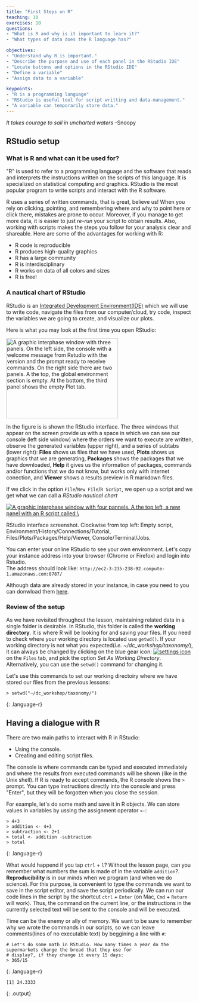 ```yaml
---
title: "First Steps on R"
teaching: 10
exercises: 10
questions:
- "What is R and why is it important to learn it?"
- "What types of data does the R language has?"

objectives:
- "Understand why R is important."
- "Describe the purpose and use of each panel in the RStudio IDE"
- "Locate buttons and options in the RStudio IDE"
- "Define a variable"
- "Assign data to a variable"

keypoints:
- "R is a programming language"
- "RStudio is useful tool for script writting and data-management."
- "A variable can temporarily store data."
---
```



*It takes courage to sail in uncharted waters*
  -Snoopy
 
## RStudio setup 

### What is R and what can it be used for?

"R" is used to refer to a programming language and the 
software that reads and interprets the instructions written on the 
scripts of this language. It is specialized on statistical 
computing and graphics. RStudio is the most popular program to write
scripts and interact with the R software.

R uses a series of written commands, that is great, believe us! 
When you rely on clicking, pointing, and remembering where and 
why to point here or click there, mistakes are prone to occur. 
Moreover, if you manage to get more data, it is easier to just
*re-run* your script to obtain results. Also, working with scripts 
makes the steps you follow for your analysis clear and shareable. 
Here are some of the advantages for working with R:  

- R code is reproducible
- R produces high-quality graphics
- R has a large community
- R is interdisciplinary 
- R works on data of all colors and sizes
- R is free!

### A nautical chart of RStudio 

RStudio is an [Integrated Development Environment(IDE)](https://en.wikipedia.org/wiki/Integrated_development_environment#:~:text=An%20integrated%20development%20environment%20(IDE,automation%20tools%20and%20a%20debugger.)) 
which we will use to write code,
navigate the files from our computer/cloud, try code, inspect the variables we are 
going to create, and visualize our plots.

Here is what you may look at the first time you open RStudio:

<a href="{{ page.root }}/fig/Welcome_R.png" >
  <img src="{{ page.root }}/fig/Welcome_R.png" alt="A graphic interphase window with three panels.
On the left side, the console with a welcome message from Rstudio with
the version and the prompt ready to receive commands.
On the right side there are two panels. A the top, the global environment 
section is empty. At the bottom, the third panel shows the empty Plot tab."  width="300" height="214" />
</a>


In the figure is is shown the RStudio interface. The three windows that appear 
on the screen provide us with a space in which we can see our console
(left side window) where the orders we want to execute are written, observe 
the generated variables (upper right), and a series of subtabs (lower right): 
**Files** shows us files that we have used, **Plots** shows us graphics that we 
are generating, **Packages** shows the packages that we have downloaded, **Help** 
it gives us the information of packages, commands and/or functions that we do not 
know, but works only with internet conection, and **Viewer** shows a results 
preview in R markdown files.

If we click in the option `File`/`New File`/`R Script`, we open up a script and
we get what we can call a _RStudio nautical chart_

<a href="{{ page.root }}/fig/Welcome_Rscript.png">
  <img src="{{ page.root }}/fig/Welcome_Rscript.png" alt="
A graphic interphase window with four pannels.
A the top left, a new panel with an R script called \"Untitled1\" 
is added from the previous image, 
so now there are four panels inside the Rstudio graphic interphase window" />
</a>

RStudio interface screenshot. Clockwise from top left: Empty script, 
Environment/History/Connections/Tutorial, Files/Plots/Packages/Help/Viewer, 
Console/Terminal/Jobs.

You can enter your online RStudio to see your own environment. Let's copy your instance address into your browser
(Chrome or Firefox) and login into Rstudio.  
The address should look like:  `http://ec2-3-235-238-92.compute-1.amazonaws.com:8787/`  

Although data are already stored in your instance, in case you need to you can donwload them [here](https://drive.google.com/file/d/15dW1sQCIhtmCUvS0IUOMPBH5m1gqNB0m/view?usp=sharing).

### Review of the setup

As we have revisited throughout the lesson, maintaining related data in a single folder
is desirable. In RStudio, this folder is called the **working directory**. It is where R will be looking 
for and saving your files. If you need to check where your working directory is located use `getwd()`.
If your working directory is not what you expected(*i.e. ~/dc_workshop/taxonomy/*), it can always be changed by clicking on the blue 
gear icon:
<a href="https://user-images.githubusercontent.com/67386612/118722611-f7f59400-b7f1-11eb-8ca9-a72561f9c529.png">
  <img src="https://user-images.githubusercontent.com/67386612/118722611-f7f59400-b7f1-11eb-8ca9-a72561f9c529.png" alt="settings icon" />
</a> on the `Files` tab, and pick the option _Set As Working Directory_. Alternatively, you can use the `setwd()` command for changing it.

Let's use this commands to set our working directoiry where we have stored our files from the previous 
lessons:

~~~
> setwd("~/dc_workshop/taxonomy/")
~~~
{: .language-r}

## Having a dialogue with R

There are two main paths to interact with R in RStudio:
* Using the console.
* Creating and editing script files.

The console is where commands can be typed and executed immediately and where the 
results from executed commands will be shown (like in the Unix shell). If R is ready to accept commands, the R console shows
the `>` prompt. You can type instructions directly into the console and press "Enter", but they will 
be forgotten when you close the session.

For example, let's do some math and save it in R objects. We can store values in variables by
ussing the assignment operator `<-`:
~~~ 
> 4+3
> addition <- 4+3
> subtraction <- 2+1
> total <- addition -subtraction
> total
~~~
{: .language-r}

What would happend if you tap `ctrl` + `l`? Without the lesson page, can you remember what numbers the sum is made of in the variable `addition`?.
**Reproducibility** is in our minds when we program (and when we do science). For this purpose, 
is convenient to type the commands we want to save in the script editor, and save the script periodically. 
We can run our code lines in the script by the shortcut `ctrl` + `Enter` 
(on Mac, `Cmd` + `Return` will work). Thus, the command on the current line, or the instructions
in the currently selected text will be sent to the console and will be executed.

Time can be the enemy or ally of memory. We want to be sure to remember why we wrote the commands
in our scripts, so we can leave comments(lines of no executable text) by beggining a line with `#`:
~~~
# Let's do some math in RStudio. How many times a year do the supermarkets change the bread that they use for
# display?, if they change it every 15 days:
> 365/15
~~~
{: .language-r}
~~~
[1] 24.3333
~~~
{: .output}
